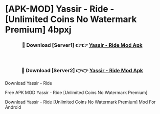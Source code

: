 # [APK-MOD] Yassir - Ride - [Unlimited Coins No Watermark Premium] 4bpxj



<div align="center">
<h3>🔴 Download [Server1] 👉👉 <a href="https://momento.my/?title=Yassir_-_Ride">Yassir - Ride Mod Apk</a></h3><br>

<h3>🔴 Download [Server2] 👉👉 <a href="https://momento.my/?title=Yassir_-_Ride">Yassir - Ride Mod Apk</a></h3>
</div>



Download Yassir - Ride 

Free APK MOD Yassir - Ride [Unlimited Coins No Watermark Premium]

Download Yassir - Ride [Unlimited Coins No Watermark Premium] Mod For Android
